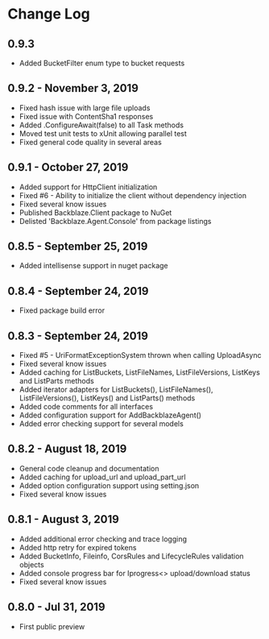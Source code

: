 # Change Log

## 0.9.3
 * Added BucketFilter enum type to bucket requests

## 0.9.2 - November 3, 2019

 * Fixed hash issue with large file uploads
 * Fixed issue with ContentSha1 responses
 * Added .ConfigureAwait(false) to all Task methods
 * Moved test unit tests to xUnit allowing parallel test
 * Fixed general code quality in several areas

## 0.9.1 - October 27, 2019

 * Added support for HttpClient initialization
 * Fixed #6 - Ability to initialize the client without dependency injection
 * Fixed several know issues
 * Published Backblaze.Client package to NuGet
 * Delisted 'Backblaze.Agent.Console' from package listings

## 0.8.5 - September 25, 2019

 * Added intellisense support in nuget package

## 0.8.4 - September 24, 2019

 * Fixed package build error

## 0.8.3 - September 24, 2019

 * Fixed #5 - UriFormatExceptionSystem thrown when calling UploadAsync
 * Fixed several know issues
 * Added caching for ListBuckets, ListFileNames, ListFileVersions, ListKeys and ListParts methods
 * Added iterator adapters for ListBuckets(), ListFileNames(), ListFileVersions(), ListKeys() and ListParts() methods
 * Added code comments for all interfaces
 * Added configuration support for AddBackblazeAgent()
 * Added error checking support for several models

## 0.8.2 - August 18, 2019

 * General code cleanup and documentation
 * Added caching for upload_url and upload_part_url
 * Added option configuration support using setting.json
 * Fixed several know issues
 
## 0.8.1 - August 3, 2019

 * Added additional error checking and trace logging
 * Added http retry for expired tokens
 * Added BucketInfo, Fileinfo, CorsRules and LifecycleRules validation objects
 * Added console progress bar for Iprogress<> upload/download status
 * Fixed several know issues

## 0.8.0 - Jul 31, 2019

 * First public preview